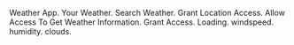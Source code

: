 Weather App. Your Weather. Search Weather. Grant Location Access. Allow Access To Get Weather Information. Grant Access. Loading. windspeed. humidity. clouds.
